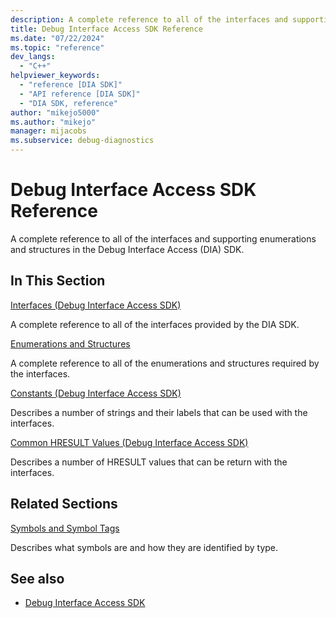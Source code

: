 ```yaml
---
description: A complete reference to all of the interfaces and supporting enumerations and structures in the DIA SDK.
title: Debug Interface Access SDK Reference
ms.date: "07/22/2024"
ms.topic: "reference"
dev_langs:
  - "C++"
helpviewer_keywords:
  - "reference [DIA SDK]"
  - "API reference [DIA SDK]"
  - "DIA SDK, reference"
author: "mikejo5000"
ms.author: "mikejo"
manager: mijacobs
ms.subservice: debug-diagnostics
---
```


# Debug Interface Access SDK Reference

A complete reference to all of the interfaces and supporting enumerations and structures in the Debug Interface Access (DIA) SDK.

## In This Section

[Interfaces (Debug Interface Access SDK)](../../debugger/debug-interface-access/interfaces-debug-interface-access-sdk.md)

A complete reference to all of the interfaces provided by the DIA SDK.

[Enumerations and Structures](../../debugger/debug-interface-access/enumerations-and-structures.md)

A complete reference to all of the enumerations and structures required by the interfaces.

[Constants (Debug Interface Access SDK)](../../debugger/debug-interface-access/constants-debug-interface-access-sdk.md)

Describes a number of strings and their labels that can be used with the interfaces.

[Common HRESULT Values (Debug Interface Access SDK)](../../debugger/debug-interface-access/common-hresult-values.md)

Describes a number of HRESULT values that can be return with the interfaces.

## Related Sections

[Symbols and Symbol Tags](../../debugger/debug-interface-access/symbols-and-symbol-tags.md)

Describes what symbols are and how they are identified by type.

## See also

- [Debug Interface Access SDK](../../debugger/debug-interface-access/debug-interface-access-sdk.md)
